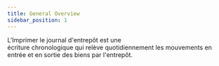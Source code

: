 ```yaml
---
title: General Overview
sidebar_position: 1
---
```


L'Imprimer le journal d'entrepôt est une écriture chronologique qui relève quotidiennement les mouvements en entrée et en sortie des biens par l'entrepôt.






